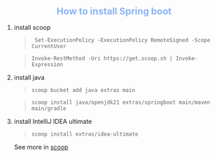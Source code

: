 <h2 style="text-align: center; color:  #8ab4f8; margin-bottom:3%;">How to install Spring boot</h2>

1. install scoop
    > ` Set-ExecutionPolicy -ExecutionPolicy RemoteSigned -Scope CurrentUser`

    > `Invoke-RestMethod -Uri https://get.scoop.sh | Invoke-Expression`

2. install java
    > `scoop bucket add java extras main`

    > `scoop install java/openjdk21 extras/springboot main/maven main/gradle`

3. install IntelliJ IDEA ultimate
    > `scoop install extras/idea-ultimate`

    See more in [scoop](https://scoop.sh/)
